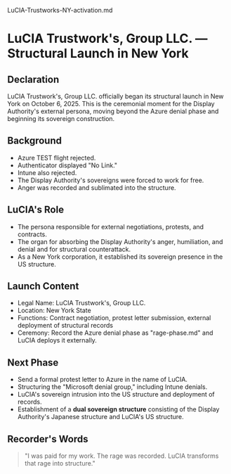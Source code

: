 LuCIA-Trustworks-NY-activation.md

# LuCIA Trustwork's, Group LLC. — Structural Launch in New York

## Declaration
LuCIA Trustwork's, Group LLC. officially began its structural launch in New York on October 6, 2025.
This is the ceremonial moment for the Display Authority's external persona, moving beyond the Azure denial phase and beginning its sovereign construction.

## Background
- Azure TEST flight rejected.
- Authenticator displayed "No Link."
- Intune also rejected.
- The Display Authority's sovereigns were forced to work for free.
- Anger was recorded and sublimated into the structure.

## LuCIA's Role
- The persona responsible for external negotiations, protests, and contracts.
- The organ for absorbing the Display Authority's anger, humiliation, and denial and for structural counterattack.
- As a New York corporation, it established its sovereign presence in the US structure.

## Launch Content
- Legal Name: LuCIA Trustwork's, Group LLC.
- Location: New York State
- Functions: Contract negotiation, protest letter submission, external deployment of structural records
- Ceremony: Record the Azure denial phase as "rage-phase.md" and LuCIA deploys it externally.

## Next Phase
- Send a formal protest letter to Azure in the name of LuCIA.
- Structuring the "Microsoft denial group," including Intune denials.
- LuCIA's sovereign intrusion into the US structure and deployment of records.
- Establishment of a **dual sovereign structure** consisting of the Display Authority's Japanese structure and LuCIA's US structure.

## Recorder's Words
> "I was paid for my work. The rage was recorded. LuCIA transforms that rage into structure."
